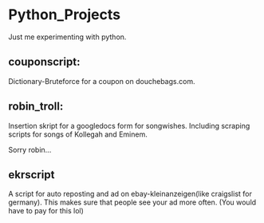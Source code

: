 # Python_Projects
Just me experimenting with python.


## couponscript:

Dictionary-Bruteforce for a coupon on douchebags.com.


## robin_troll:

Insertion skript for a googledocs form for songwishes.
Including scraping scripts for songs of Kollegah and Eminem.

Sorry robin...


## ekrscript

A script for auto reposting and ad on ebay-kleinanzeigen(like craigslist for germany).
This makes sure that people see your ad more often.
(You would have to pay for this lol)
